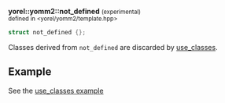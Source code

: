 **yorel::yomm2::not_defined** <small>(experimental)</small><br>
<sub>defined in <yorel/yomm2/template.hpp></sub><br/>

```c++
struct not_defined {};
```

Classes derived from `not_defined` are discarded by [use_classes](/yomm2/reference/use_classes.html).

## Example

See the [use_classes example](use_classes.md#example)
